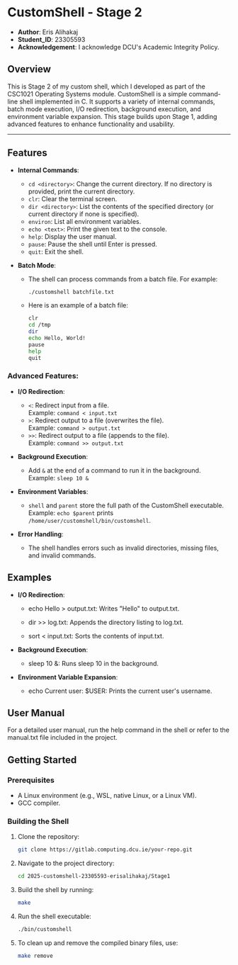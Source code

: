 # CustomShell - Stage 2
- **Author**: Eris Alihakaj
- **Student_ID**: 23305593
- **Acknowledgement**: I acknowledge DCU's Academic Integrity Policy.

## Overview
This is Stage 2 of my custom shell, which I developed as part of the CSC1021 Operating Systems module. CustomShell is a simple command-line shell implemented in C. It supports a variety of internal commands, batch mode execution, I/O redirection, background execution, and environment variable expansion. This stage builds upon Stage 1, adding advanced features to enhance functionality and usability.

---

## Features

- **Internal Commands**:
  - `cd <directory>`: Change the current directory. If no directory is provided, print the current directory.
  - `clr`: Clear the terminal screen.
  - `dir <directory>`: List the contents of the specified directory (or current directory if none is specified).
  - `environ`: List all environment variables.
  - `echo <text>`: Print the given text to the console.
  - `help`: Display the user manual.
  - `pause`: Pause the shell until Enter is pressed.
  - `quit`: Exit the shell.

- **Batch Mode**:
  - The shell can process commands from a batch file. For example:
    ```bash
    ./customshell batchfile.txt
    ```
  - Here is an example of a batch file:
    ```bash
    clr
    cd /tmp
    dir
    echo Hello, World!
    pause
    help
    quit

### **Advanced Features**:
- **I/O Redirection**:
  - `<`: Redirect input from a file.  
    Example: `command < input.txt`
  - `>`: Redirect output to a file (overwrites the file).  
    Example: `command > output.txt`
  - `>>`: Redirect output to a file (appends to the file).  
    Example: `command >> output.txt`

- **Background Execution**:
  - Add `&` at the end of a command to run it in the background.  
    Example: `sleep 10 &`

- **Environment Variables**:
  - `shell` and `parent` store the full path of the CustomShell executable.
    Example: `echo $parent` prints `/home/user/customshell/bin/customshell`.


- **Error Handling**:
  - The shell handles errors such as invalid directories, missing files, and invalid commands.


## Examples
- **I/O Redirection**:
  - echo Hello > output.txt: Writes "Hello" to output.txt.

  - dir >> log.txt: Appends the directory listing to log.txt.

  - sort < input.txt: Sorts the contents of input.txt.

- **Background Execution**:
  - sleep 10 &: Runs sleep 10 in the background.


- **Environment Variable Expansion**:
  - echo Current user: $USER: Prints the current user's username.



## User Manual
For a detailed user manual, run the help command in the shell or refer to the manual.txt file included in the project.



## Getting Started

### Prerequisites
- A Linux environment (e.g., WSL, native Linux, or a Linux VM).
- GCC compiler.

### Building the Shell
1. Clone the repository:
   ```bash
   git clone https://gitlab.computing.dcu.ie/your-repo.git
2. Navigate to the project directory:
   ```bash
   cd 2025-customshell-23305593-erisalihakaj/Stage1
3. Build the shell by running:
   ``` bash
   make 
4. Run the shell executable:
   ``` bash 
   ./bin/customshell
5. To clean up and remove the compiled binary files, use:
   ```bash
   make remove